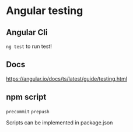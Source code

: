 # Angular testing

## Angular Cli

`ng test` to run test!

## Docs

https://angular.io/docs/ts/latest/guide/testing.html

## npm script

`precommit`
`prepush`

Scripts can be implemented in package.json
